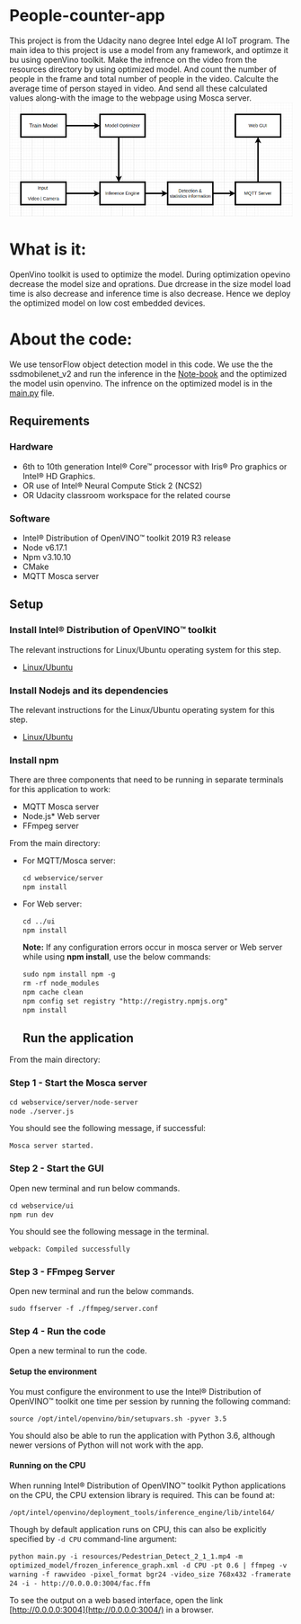 # People-counter-app
This project is from the Udacity nano degree Intel edge AI IoT program. The main idea to this project is use a model from any framework, and optimze it bu using openVino toolkit. Make the infrence on the video from the resources directory by using optimized model. And count the number of people in the frame and total number of people in the video. Calculte the average time of person stayed in video. And send all these calculated values along-with the image to the webpage using Mosca server.
![Arch](./resources/peopl_counter_design_block.png)
# What is it:
OpenVino toolkit is used to optimize the model. During optimization opevino decrease the model size and oprations. Due drcrease in the size model load time is also decrease and inference time is also decrease. Hence we deploy the optimized model on low cost embedded devices.
# About the code:
We use tensorFlow object detection model in this code. We use the the ssdmobilenet_v2 and run the inference in the 
[Note-book](https://github.com/tensorflow/models/blob/master/research/object_detection/colab_tutorials/inference_from_saved_model_tf2_colab.ipynb) 
and the optimized the model usin openvino. The infrence on the optimized model is in the 
[main.py](https://github.com/Abdulrehmanghani/People-counter-app/blob/main/main.py) file.


## Requirements

### Hardware

* 6th to 10th generation Intel® Core™ processor with Iris® Pro graphics or Intel® HD Graphics.
* OR use of Intel® Neural Compute Stick 2 (NCS2)
* OR Udacity classroom workspace for the related course

### Software

*   Intel® Distribution of OpenVINO™ toolkit 2019 R3 release
*   Node v6.17.1
*   Npm v3.10.10
*   CMake
*   MQTT Mosca server
  
        
## Setup

### Install Intel® Distribution of OpenVINO™ toolkit

The relevant instructions for Linux/Ubuntu operating system for this step.

- [Linux/Ubuntu](./linux-setup.md)

### Install Nodejs and its dependencies

The relevant instructions for the Linux/Ubuntu operating system for this step.

- [Linux/Ubuntu](./linux-setup.md)

### Install npm

There are three components that need to be running in separate terminals for this application to work:

-   MQTT Mosca server 
-   Node.js* Web server
-   FFmpeg server
     
From the main directory:

* For MQTT/Mosca server:
   ```
   cd webservice/server
   npm install
   ```

* For Web server:
  ```
  cd ../ui
  npm install
  ```
  **Note:** If any configuration errors occur in mosca server or Web server while using **npm install**, use the below commands:
   ```
   sudo npm install npm -g 
   rm -rf node_modules
   npm cache clean
   npm config set registry "http://registry.npmjs.org"
   npm install
   ```
   ## Run the application

From the main directory:

### Step 1 - Start the Mosca server

```
cd webservice/server/node-server
node ./server.js
```

You should see the following message, if successful:
```
Mosca server started.
```

### Step 2 - Start the GUI

Open new terminal and run below commands.
```
cd webservice/ui
npm run dev
```

You should see the following message in the terminal.
```
webpack: Compiled successfully
```

### Step 3 - FFmpeg Server

Open new terminal and run the below commands.
```
sudo ffserver -f ./ffmpeg/server.conf
```

### Step 4 - Run the code

Open a new terminal to run the code. 

#### Setup the environment

You must configure the environment to use the Intel® Distribution of OpenVINO™ toolkit one time per session by running the following command:
```
source /opt/intel/openvino/bin/setupvars.sh -pyver 3.5
```

You should also be able to run the application with Python 3.6, although newer versions of Python will not work with the app.

#### Running on the CPU

When running Intel® Distribution of OpenVINO™ toolkit Python applications on the CPU, the CPU extension library is required. This can be found at: 

```
/opt/intel/openvino/deployment_tools/inference_engine/lib/intel64/
```

Though by default application runs on CPU, this can also be explicitly specified by ```-d CPU``` command-line argument:

```
python main.py -i resources/Pedestrian_Detect_2_1_1.mp4 -m optimized_model/frozen_inference_graph.xml -d CPU -pt 0.6 | ffmpeg -v warning -f rawvideo -pixel_format bgr24 -video_size 768x432 -framerate 24 -i - http://0.0.0.0:3004/fac.ffm
```
To see the output on a web based interface, open the link [http://0.0.0.0:3004](http://0.0.0.0:3004/) in a browser.

